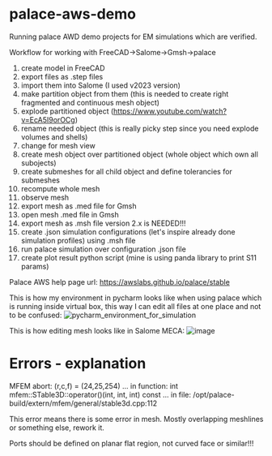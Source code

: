 # palace-aws-demo
Running palace AWD demo projects for EM simulations which are verified.

Workflow for working with FreeCAD->Salome->Gmsh->palace
  1. create model in FreeCAD
  2. export files as .step files
  3. import them into Salome (I used v2023 version)
  4. make partition object from them (this is needed to create right fragmented and continuous mesh object)
  5. explode partitioned object (https://www.youtube.com/watch?v=EcA5I9orOCg)
  6. rename needed object (this is really picky step since you need explode volumes and shells)
  7. change for mesh view
  8. create mesh object over partitioned object (whole object which own all subojects)
  9. create submeshes for all child object and define tolerancies for submeshes
  10. recompute whole mesh
  11. observe mesh
  12. export mesh as .med file for Gmsh
  13. open mesh .med file in Gmsh
  14. export mesh as .msh file version 2.x is NEEDED!!!
  13. create .json simulation configurations (let's inspire already done simulation profiles) using .msh file
  14. run palace simulation over configuration .json file
  15. create plot result python script (mine is using panda library to print S11 params)

Palace AWS help page url: https://awslabs.github.io/palace/stable

This is how my environment in pycharm looks like when using palace which is running inside virtual box, this way I can edit all files at one place and not to be confused:
![pycharm_environment_for_simulation](https://github.com/user-attachments/assets/4064a9c0-a182-4d25-92b8-b42bfa09062f)

This is how editing mesh looks like in Salome MECA:
![image](https://github.com/user-attachments/assets/381c61ec-a815-4530-915e-6fdfe2646736)

Errors - explanation
====================
MFEM abort: (r,c,f) = (24,25,254)
 ... in function: int mfem::STable3D::operator()(int, int, int) const
 ... in file: /opt/palace-build/extern/mfem/general/stable3d.cpp:112

 This error means there is some error in mesh. Mostly overlapping meshlines or something else, rework it.

 Ports should be defined on planar flat region, not curved face or similar!!!
